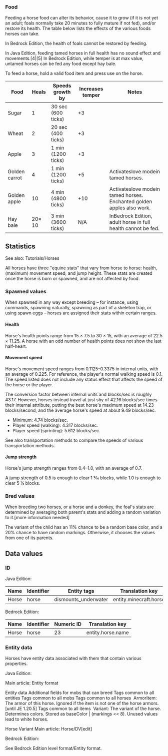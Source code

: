 ### Food
Feeding a horse food can alter its behavior, cause it to grow (if it is not yet an adult; foals normally take 20 minutes to fully mature if not fed), and/or restore its health. The table below lists the effects of the various foods horses can take.

In Bedrock Edition, the health of foals cannot be restored by feeding.

In Java Edition, feeding tamed horses in full health has no sound effect and movements.[4][5] In Bedrock Edition, while temper is at max value, untamed horses can be fed any food except hay bale.

To feed a horse, hold a valid food item and press use on the horse.

| Food          | Heals  | Speeds growth by   | Increases temper | Notes                                                                 |
|---------------|--------|--------------------|------------------|-----------------------------------------------------------------------|
| Sugar         | 1      | 30 sec (600 ticks) | +3               |                                                                       |
| Wheat         | 2      | 20 sec (400 ticks) | +3               |                                                                       |
| Apple         | 3      | 1 min (1200 ticks) | +3               |                                                                       |
| Golden carrot | 4      | 1 min (1200 ticks) | +5               | Activateslove modein tamed horses.                                    |
| Golden apple  | 10     | 4 min (4800 ticks) | +10              | Activateslove modein tamed horses. Enchanted golden apples also work. |
| Hay bale      | 20× 10 | 3 min (3600 ticks) | N/A              | InBedrock Edition, adult horse in full health cannot be fed.          |

## Statistics
See also: Tutorials/Horses

All horses have three "equine stats" that vary from horse to horse: health, (maximum) movement speed, and jump height. These stats are created once the horse is born or spawned, and are not affected by food.

### Spawned values
When spawned in any way except breeding – for instance, using commands, spawning naturally, spawning as part of a skeleton trap, or using spawn eggs – horses are assigned their stats within certain ranges.

#### Health
Horse's health points range from 15 × 7.5 to 30 × 15, with an average of 22.5 × 11.25. A horse with an odd number of health points does not show the last half-heart.

#### Movement speed
Horse's movement speed ranges from 0.1125–0.3375 in internal units, with an average of 0.225. For reference, the player's normal walking speed is 0.1. The speed listed does not include any status effect that affects the speed of the horse or the player.

The conversion factor between internal units and blocks/sec is roughly 43.17. However, horses instead travel at just shy of 42.16 blocks/sec times their internal attribute, putting the best horse's maximum speed at 14.23 blocks/second, and the average horse's speed at about 9.49 blocks/sec.

- Minimum: 4.74 blocks/sec.
- Player speed (walking): 4.317 blocks/sec.
- Player speed (sprinting): 5.612 blocks/sec.

See also transportation methods to compare the speeds of various transportation methods.

#### Jump strength
Horse's jump strength ranges from 0.4–1.0, with an average of 0.7.

A jump strength of 0.5 is enough to clear 1 9⁄16 blocks, while 1.0 is enough to clear 5 1⁄4 blocks.

### Bred values
When breeding two horses, or a horse and a donkey, the foal's stats are determined by averaging both parent's stats and adding a random variation to it.[more information needed]

The variant of the child has an 11% chance to be a random base color, and a 20% chance to have random markings. Otherwise, it chooses the values from one of its parents.

## Data values
### ID
Java Edition:

| Name  | Identifier | Entity tags          | Translation key        |
|-------|------------|----------------------|------------------------|
| Horse | horse      | dismounts_underwater | entity.minecraft.horse |

Bedrock Edition:

| Name  | Identifier | Numeric ID | Translation key   |
|-------|------------|------------|-------------------|
| Horse | horse      | 23         | entity.horse.name |

### Entity data
Horses have entity data associated with them that contain various properties.

Java Edition:

Main article: Entity format

 Entity data
Additional fields for mobs that can breed
Tags common to all entities
Tags common to all mobs
Tags common to all horses
 ArmorItem: The armor of this horse. Ignored if the item is not one of the horse armors.‌[until JE 1.20.5]
Tags common to all items
 Variant: The variant of the horse. Determines colors. Stored as baseColor | (markings << 8). Unused values lead to white horses.


Horse Variant
Main article: Horse/DV[edit]

Bedrock Edition:

See Bedrock Edition level format/Entity format.

